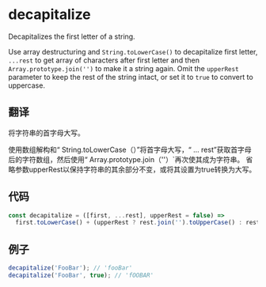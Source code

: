 # decapitalize

Decapitalizes the first letter of a string.

Use array destructuring and `String.toLowerCase()` to decapitalize first letter, `...rest` to get array of characters after first letter and then `Array.prototype.join('')` to make it a string again.
Omit the `upperRest` parameter to keep the rest of the string intact, or set it to `true` to convert to uppercase.

## 翻译

将字符串的首字母大写。

使用数组解构和“ String.toLowerCase（）”将首字母大写，“ ... rest”获取首字母后的字符数组，然后使用“ Array.prototype.join（''）`再次使其成为字符串。
省略参数upperRest以保持字符串的其余部分不变，或将其设置为true转换为大写。

## 代码

```js
const decapitalize = ([first, ...rest], upperRest = false) =>
  first.toLowerCase() + (upperRest ? rest.join('').toUpperCase() : rest.join(''));
```

## 例子

```js
decapitalize('FooBar'); // 'fooBar'
decapitalize('FooBar', true); // 'fOOBAR'
```
